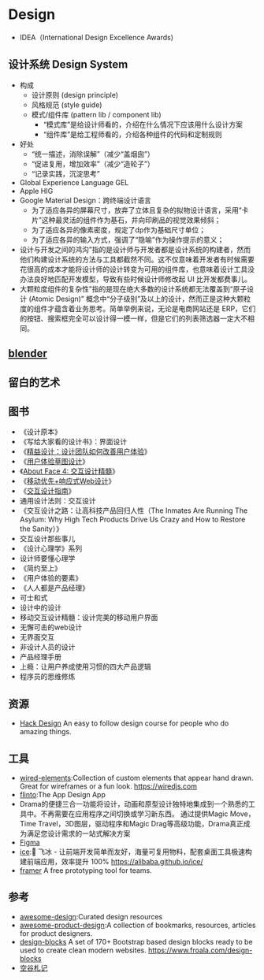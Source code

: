 # Design

* IDEA（International Design Excellence Awards)

## 设计系统 Design System

* 构成
    - 设计原则 (design principle)
    - 风格规范 (style guide)
    - 模式/组件库 (pattern lib / component lib)
        + “模式库”是给设计师看的，介绍在什么情况下应该用什么设计方案
        + “组件库”是给工程师看的，介绍各种组件的代码和定制规则
* 好处
    - “统一描述，消除误解”（减少“盖烟囱”）
    - “促进复用，增加效率”（减少“造轮子”）
    - “记录实践，沉淀思考”
* Global Experience Language GEL
* Apple HIG
* Google Material Design：跨终端设计语言
    - 为了适应各异的屏幕尺寸，放弃了立体且复杂的拟物设计语言，采用“卡片”这种最灵活的组件作为基石，并向印刷品的视觉效果倾斜；
    - 为了适应各异的像素密度，规定了dp作为基础尺寸单位；
    - 为了适应各异的输入方式，强调了“隐喻”作为操作提示的意义；
* 设计与开发之间的鸿沟”指的是设计师与开发者都是设计系统的构建者，然而他们构建设计系统的方法与工具都截然不同。这不仅意味着开发者有时候需要花很高的成本才能将设计师的设计转变为可用的组件库，也意味着设计工具没办法良好地匹配开发模型，导致有些时候设计师修改起 UI 比开发都费事儿。
* 大颗粒度组件的复杂性”指的是现在绝大多数的设计系统都无法覆盖到“原子设计 (Atomic Design)” 概念中“分子级别”及以上的设计，然而正是这种大颗粒度的组件才蕴含着业务思考。简单举例来说，无论是电商网站还是 ERP，它们的按钮、搜索框完全可以设计得一模一样，但是它们的列表筛选器一定大不相同。

## [blender](https://www.blender.org/features/)

## 留白的艺术

## 图书

* 《设计原本》
* 《写给大家看的设计书》：界面设计
* 《[精益设计：设计团队如何改善用户体验](https://book.douban.com/subject/24896848/)》
* 《[用户体验草图设计](https://book.douban.com/subject/10542579/)》
* 《[About Face 4: 交互设计精髓](https://book.douban.com/subject/26642302/)》
* 《[移动优先+响应式Web设计](https://book.douban.com/subject/26291332/)》
* 《[交互设计指南](https://book.douban.com/subject/4881989/)》
* 通用设计法则：交互设计
* 《交互设计之路：让高科技产品回归人性（The Inmates Are Running The Asylum: Why High Tech Products Drive Us Crazy and How to Restore the Sanity）》
* 交互设计那些事儿
* 《设计心理学》系列
* 设计师要懂心理学
* 《简约至上》
* 《用户体验的要素》
* 《人人都是产品经理》
* 可士和式
* 设计中的设计
* 移动交互设计精髓：设计完美的移动用户界面
* 无懈可击的web设计
* 无界面交互
* 非设计人员的设计
* 产品经理手册
* 上瘾：让用户养成使用习惯的四大产品逻辑
* 程序员的思维修炼

## 资源

* [Hack Design](https://hackdesign.org/) An easy to follow design course for people who do amazing things.

## 工具

* [wired-elements](https://github.com/wiredjs/wired-elements):Collection of custom elements that appear hand drawn. Great for wireframes or a fun look. <https://wiredjs.com>
* [flinto](https://www.flinto.com/):The App Design App
* Drama的便捷三合一功能将设计，动画和原型设计独特地集成到一个熟悉的工具中。不再需要在应用程序之间切换或学习新东西。 通过提供Magic Move，Time Travel，3D图层，驱动程序和Magic Drag等高级功能，Drama真正成为满足您设计需求的一站式解决方案
* [Figma](https://www.figma.com/)
* [ice](https://github.com/alibaba/ice):🚀 飞冰 - 让前端开发简单而友好，海量可复用物料，配套桌面工具极速构建前端应用，效率提升 100% <https://alibaba.github.io/ice/>
* [framer](https://www.framer.com/) A free prototyping tool for teams.

## 参考

* [awesome-design](https://github.com/gztchan/awesome-design):Curated design resources
* [awesome-product-design](https://github.com/teoga/awesome-product-design):A collection of bookmarks, resources, articles for product designers.
* [design-blocks](https://github.com/froala/design-blocks) A set of 170+ Bootstrap based design blocks ready to be used to create clean modern websites. <https://www.froala.com/design-blocks>
* [空谷札记](https://www.yuque.com/arvinxx/note)
